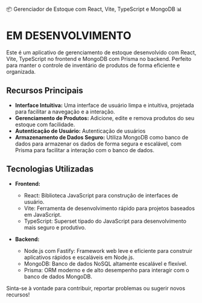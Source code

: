 📦 Gerenciador de Estoque com React, Vite, TypeScript e MongoDB 📊

# EM DESENVOLVIMENTO

Este é um aplicativo de gerenciamento de estoque desenvolvido com React, Vite, TypeScript no frontend e MongoDB com Prisma no backend. Perfeito para manter o controle de inventário de produtos de forma eficiente e organizada.

## Recursos Principais

- **Interface Intuitiva:** Uma interface de usuário limpa e intuitiva, projetada para facilitar a navegação e a interação.
- **Gerenciamento de Produtos:** Adicione, edite e remova produtos do seu estoque com facilidade.
- **Autenticação de Usuário:** Autenticação de usuários
- **Armazenamento de Dados Seguro:** Utiliza MongoDB como banco de dados para armazenar os dados de forma segura e escalável, com Prisma para facilitar a interação com o banco de dados.

## Tecnologias Utilizadas

- **Frontend:**

  - React: Biblioteca JavaScript para construção de interfaces de usuário.
  - Vite: Ferramenta de desenvolvimento rápido para projetos baseados em JavaScript.
  - TypeScript: Superset tipado do JavaScript para desenvolvimento mais seguro e produtivo.

- **Backend:**
  - Node.js com Fastify: Framework web leve e eficiente para construir aplicativos rápidos e escaláveis em Node.js.
  - MongoDB: Banco de dados NoSQL altamente escalável e flexível.
  - Prisma: ORM moderno e de alto desempenho para interagir com o banco de dados MongoDB.

Sinta-se à vontade para contribuir, reportar problemas ou sugerir novos recursos!
